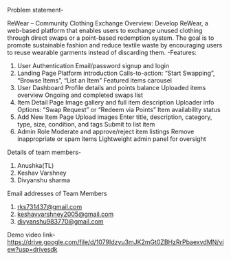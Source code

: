 Problem statement-

ReWear – Community Clothing Exchange
Overview:
Develop ReWear, a web-based platform that enables users to exchange unused clothing
through direct swaps or a point-based redemption system. The goal is to promote sustainable
fashion and reduce textile waste by encouraging users to reuse wearable garments instead of
discarding them.
-Features:
1. User Authentication
Email/password signup and login
2. Landing Page
Platform introduction
Calls-to-action: “Start Swapping”, “Browse Items”, “List an Item”
Featured items carousel
3. User Dashboard
Profile details and points balance
Uploaded items overview
Ongoing and completed swaps list
4. Item Detail Page
Image gallery and full item description
Uploader info
Options: “Swap Request” or “Redeem via Points”
Item availability status
5. Add New Item Page
Upload images
Enter title, description, category, type, size, condition, and tags
Submit to list item
6. Admin Role
Moderate and approve/reject item listings
Remove inappropriate or spam items
Lightweight admin panel for oversight


Details of team members-
1. Anushka(TL)
2. Keshav Varshney
3. Divyanshu sharma

Email addresses of Team Members
1. rks731437@gmail.com
2. keshavvarshney2005@gmail.com
3. divyanshu983770@gmail.com

Demo video link- https://drive.google.com/file/d/1079Idzyu3mJK2mGt0ZBHzRrPbaexvdMN/view?usp=drivesdk
